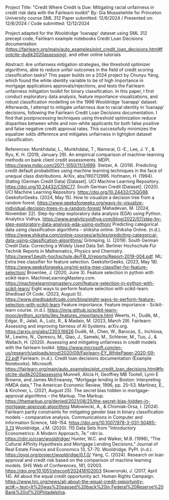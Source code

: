 Project Title: "Credit Where Credit is Due: Mitigating racial unfairness in credit risk data with the Fairlearn toolkit"
By: Gia Musselwhite for Princeton University course SML 312
Paper submitted: 12/6/2024 / Presented on: 12/8/2024 / Code submitted: 12/12/2024

Project adapted for the Wooldridge 'loanapp' dataset using SML 312 precept code, Fairlearn example notebooks Credit Loan Decisions documentation (https://fairlearn.org/main/auto_examples/plot_credit_loan_decisions.html#footcite-dudik2020assessing), and other online tutorials

Abstract: 
Are unfairness mitigation strategies, like threshold optimizer algorithms, able to reduce unfair outcomes in the field of credit scoring classification tasks? This paper builds on a 2024 project by Chunyu Yang, which found the white identity variable to be of high importance in mortgage applications approvals/rejections, and tests the Fairlearn unfairness mitigation toolkit for binary classification. In this paper, I first conduct exploratory data analysis, feature importance visualizations, and robust classification modelling on the 1996 Wooldridge ‘loanapp’ dataset. Afterwards, I attempt to mitigate unfairness due to racial identity in ‘loanapp’ decisions, following the Fairlearn Credit Loan Decisions documentation. I find that postprocessing techniques using threshold optimization reduce disparities between white and non-white applicants for both false positive and false negative credit approval rates. This successfully minimizes the equalizer odds difference and mitigates unfairness in lightgbm dataset classification.

References: 
Munkhdalai, L., Munkhdalai, T., Namsrai, O.-E., Lee, J. Y., & Ryu, K. H. (2019, January 29). An empirical comparison of machine-learning methods on bank client credit assessments. MDPI. https://www.mdpi.com/2071-1050/11/3/699.
Stelzer, A. (2019). Predicting credit default probabilities using machine learning techniques in the face of unequal class distributions. ArXiv, abs/1907.12996.
Hofmann, H. (1994). Statlog (German Credit Data) [Dataset]. UCI Machine Learning Repository. https://doi.org/10.24432/C5NC77.
South German Credit [Dataset]. (2020). UCI Machine Learning Repository. https://doi.org/10.24432/C5QG88.
GeeksforGeeks. (2024, May 15). How to visualize a decision tree from a random forest. https://www.geeksforgeeks.org/ways-to-visualize-individual-decision-trees-in-a-random-forest/ 
Mahadevan, M. (2024, November 22). Step-by-step exploratory data analysis (EDA) using Python. Analytics Vidhya. https://www.analyticsvidhya.com/blog/2022/07/step-by-step-exploratory-data-analysis-eda-using-python/ 
Predicting categorical data using classification algorithms - shiksha online. Shiksha Online. (n.d.). https://www.shiksha.com/online-courses/articles/predicting-categorical-data-using-classification-algorithms/ 
Grömping, U. (2019). South German Credit Data: Correcting a Widely Used Data Set. Berliner Hochschule Für Technik Reports in Mathematics, Physics and Chemistry. https://www1.beuth-hochschule.de/FB_II/reports/Report-2019-004.pdf.
ML: Extra tree classifier for feature selection. GeeksforGeeks. (2023, May 18). https://www.geeksforgeeks.org/ml-extra-tree-classifier-for-feature-selection/ 
Brownlee, J. (2020, June 3). Feature selection in python with scikit-learn. MachineLearningMastery.com. https://machinelearningmastery.com/feature-selection-in-python-with-scikit-learn/ 
Eight ways to perform feature selection with scikit-learn. Shedload Of Code. (2023, August 5). https://www.shedloadofcode.com/blog/eight-ways-to-perform-feature-selection-with-scikit-learn 
Feature importance. Feature importance - Scikit-learn course. (n.d.). https://inria.github.io/scikit-learn-mooc/python_scripts/dev_features_importance.html
Weerts, H., Dudík, M., Edgar, R., Jalali, A., Lutz, R., & Madaio, M. (2023, March 29). Fairlearn: Assessing and improving fairness of AI Systems. arXiv.org. https://arxiv.org/abs/2303.16626 
Dudík, M., Chen, W., Barocas, S., Inchiosa, M., Lewins, N., Oprescu, M., Qiao, J., Sameki, M., Schlener, M., Tuo, J., & Wallach, H. (2020). Assessing and mitigating unfairness in credit models with the fairlearn toolkit. https://www.microsoft.com/en-us/research/uploads/prod/2020/09/Fairlearn-EY_WhitePaper-2020-09-22.pdf 
Fairlearn. (n.d.). Credit loan decisions documentation (Example Notebooks). Microsoft. https://fairlearn.org/main/auto_examples/plot_credit_loan_decisions.html#footcite-dudik2020assessing 
Munnell, Alicia H, Geoffrey MB Tootell, Lynn E Browne, and James McEneaney, “Mortgage lending in Boston: Interpreting HMDA data,” The American Economic Review, 1996, pp. 25–53.
Martinez, E., & Kirchner, L. (2021, August 25). The secret bias hidden in mortgage-approval algorithms – the Markup. The Markup. https://themarkup.org/denied/2021/08/25/the-secret-bias-hidden-in-mortgage-approval-algorithms 
Małowiecki, A., & Chomiak-Orsa, I. (2024). Fairlearn parity constraints for mitigating gender bias in binary classification models – comparative analysis. Communications in Computer and Information Science, 148–154. https://doi.org/10.1007/978-3-031-50485-3_13 
Wooldridge, J.M. (2020). 115 Data Sets from "Introductory Econometrics: A Modern Approach, 7e.” rdrr.io. https://rdrr.io/cran/wooldridge/
Hunter, W.C. and Walker, M.B. (1996), “The Cultural Affinity Hypothesis and  Mortgage Lending Decisions,” Journal of Real Estate Finance and Economics 13, 57-70.
Wooldridge. PyPI. (n.d.). https://pypi.org/project/wooldridge/0.1.0/ 
Yang, C. (2024). Research on loan approval and credit risk based on the comparison of machine learning models. SHS Web of Conferences, 181, 02003. https://doi.org/10.1051/shsconf/202418102003 
Skowronski, J. (2017, April 14). All about the equal credit opportunity act. Human Rights Campaign. https://www.hrc.org/news/all-about-the-equal-credit-opportunity-act#:~:text=It%20was%20passed%20back%20in,Federal%20Reserve%20Bank%20of%20Philadelphia. 

